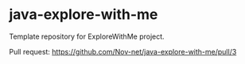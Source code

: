 # java-explore-with-me
Template repository for ExploreWithMe project.

Pull request: https://github.com/Nov-net/java-explore-with-me/pull/3 
